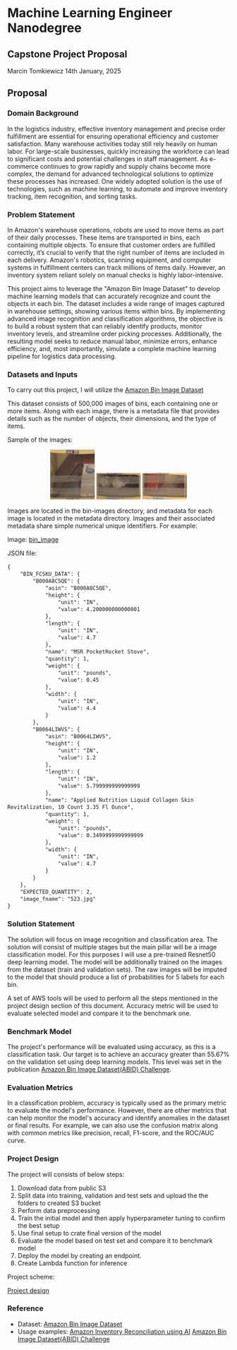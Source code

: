 # Machine Learning Engineer Nanodegree
## Capstone Project Proposal
Marcin Tomkiewicz
14th January, 2025

## Proposal

### Domain Background

In the logistics industry, effective inventory management and precise order fulfillment are essential for ensuring operational efficiency and customer satisfaction. Many warehouse activities today still rely heavily on human labor. For large-scale businesses, quickly increasing the workforce can lead to significant costs and potential challenges in staff management. As e-commerce continues to grow rapidly and supply chains become more complex, the demand for advanced technological solutions to optimize these processes has increased. One widely adopted solution is the use of technologies, such as machine learning, to automate and improve inventory tracking, item recognition, and sorting tasks.

### Problem Statement

In Amazon's warehouse operations, robots are used to move items as part of their daily processes. These items are transported in bins, each containing multiple objects. To ensure that customer orders are fulfilled correctly, it’s crucial to verify that the right number of items are included in each delivery. Amazon's robotics, scanning equipment, and computer systems in fulfillment centers can track millions of items daily. However, an inventory system reliant solely on manual checks is highly labor-intensive.

This project aims to leverage the "Amazon Bin Image Dataset" to develop machine learning models that can accurately recognize and count the objects in each bin. The dataset includes a wide range of images captured in warehouse settings, showing various items within bins. By implementing advanced image recognition and classification algorithms, the objective is to build a robust system that can reliably identify products, monitor inventory levels, and streamline order picking processes. Additionally, the resulting model seeks to reduce manual labor, minimize errors, enhance efficiency, and, most importantly, simulate a complete machine learning pipeline for logistics data processing.

### Datasets and Inputs

To carry out this project, I will utilize the [Amazon Bin Image Dataset](https://registry.opendata.aws/amazon-bin-imagery/)

This dataset consists of 500,000 images of bins, each containing one or more items. Along with each image, there is a metadata file that provides details such as the number of objects, their dimensions, and the type of items. 

Sample of the images:

<div align="center">
    <img width="20%" src="./img/01122.jpg">
    <img width="20%" src="./img/01125.jpg">
    <img width="20%" src="./img/01135.jpg">
</div>

Images are located in the bin-images directory, and metadata for each image is located in the metadata directory. Images and their associated metadata share simple numerical unique identifiers. For example:

Image:
[bin_image](./img/523.jpg)

JSON file:
```
{
    "BIN_FCSKU_DATA": {
        "B000A8C5QE": {
            "asin": "B000A8C5QE",
            "height": {
                "unit": "IN",
                "value": 4.200000000000001
            },
            "length": {
                "unit": "IN",
                "value": 4.7
            },
            "name": "MSR PocketRocket Stove",
            "quantity": 1,
            "weight": {
                "unit": "pounds",
                "value": 0.45
            },
            "width": {
                "unit": "IN",
                "value": 4.4
            }
        },
        "B0064LIWVS": {
            "asin": "B0064LIWVS",
            "height": {
                "unit": "IN",
                "value": 1.2
            },
            "length": {
                "unit": "IN",
                "value": 5.799999999999999
            },
            "name": "Applied Nutrition Liquid Collagen Skin Revitalization, 10 Count 3.35 Fl Ounce",
            "quantity": 1,
            "weight": {
                "unit": "pounds",
                "value": 0.3499999999999999
            },
            "width": {
                "unit": "IN",
                "value": 4.7
            }
        }
    },
    "EXPECTED_QUANTITY": 2,
    "image_fname": "523.jpg"
}
```

### Solution Statement

The solution will focus on image recognition and classification area. The solution will consist of multiple stages but the main pillar will be a image classification model. For this purposes I will use a pre-trained Resnet50 deep learning model. The model will be additionally trained on the images from the dataset (train and validation sets). The raw images will be imputed to the model that should produce a list of probabilities for 5 labels for each bin.

A set of AWS tools will be used to perform all the steps mentioned in the project design section of this document.
Accuracy metric will be used to evaluate selected model and compare it to the benchmark one.

### Benchmark Model

The project's performance will be evaluated using accuracy, as this is a classification task. Our target is to achieve an accuracy greater than 55.67% on the validation set using deep learning models. This level was set in the publication [Amazon Bin Image Dataset(ABID) Challenge](https://github.com/silverbottlep/abid_challenge).

### Evaluation Metrics

In a classification problem, accuracy is typically used as the primary metric to evaluate the model's performance. However, there are other metrics that can help monitor the model's accuracy and identify anomalies in the dataset or final results. For example, we can also use the confusion matrix along with common metrics like precision, recall, F1-score, and the ROC/AUC curve.

### Project Design

The project will consists of below steps:
1. Download data from public S3
2. Split data into training, validation and test sets and upload the the folders to created S3 bucket
3. Perform data preprocessing
4. Train the initial model and then apply hyperparameter tuning to confirm the best setup
5. Use final setup to crate final version of the model
6. Evaluate the model based on test set and compare it to benchmark model
7. Deploy the model by creating an endpoint.
8. Create Lambda function for inference

Project scheme:

[Project design](./img/ML_project.drawio.png)

### Reference

- Dataset: [Amazon Bin Image Dataset](https://registry.opendata.aws/amazon-bin-imagery/)
- Usage examples:
[Amazon Inventory Reconciliation using AI](https://github.com/pablo-tech/Image-Inventory-Reconciliation-with-SVM-and-CNN)
[Amazon Bin Image Dataset(ABID) Challenge](https://github.com/silverbottlep/abid_challenge)